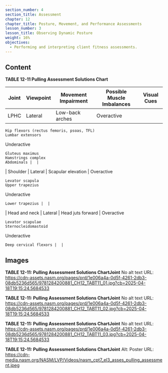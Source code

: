 ```yaml
---
section_number: 4
section_title: Assessment
chapter: 12
chapter_title: Posture, Movement, and Performance Assessments
lesson_number: 3
lesson_title: Observing Dynamic Posture
weight: 16%
objectives:
  - Performing and interpreting client fitness assessments.
---
```


## Content
**TABLE 12-11 Pulling Assessment Solutions Chart**

| Joint | Viewpoint | Movement Impairment | Possible Muscle Imbalances | Visual Cues |
|---|---|---|---|---|
| LPHC | Lateral | Low-back arches | Overactive

	Hip flexors (rectus femoris, psoas, TFL)
	Lumbar extensors

Underactive

	Gluteus maximus
	Hamstrings complex
	Abdominals |  |
| Shoulder | Lateral | Scapular elevation | Overactive

	Levator scapula
	Upper trapezius

Underactive

	Lower trapezius |  |
| Head and neck | Lateral | Head juts forward | Overactive

	Levator scapulae
	Sternocleidomastoid

Underactive

	Deep cervical flexors |  |

## Images

**TABLE 12-11: Pulling Assessment Solutions ChartJoint**
No alt text
URL: https://cdn-assets.nasm.org/pages/prd/1e006a4a-0d5f-4261-2db3-08db5236d565/9781284200881_CH12_TABT11_01.jpg?cb=2025-04-18T19:15:24.5684533

**TABLE 12-11: Pulling Assessment Solutions ChartJoint**
No alt text
URL: https://cdn-assets.nasm.org/pages/prd/1e006a4a-0d5f-4261-2db3-08db5236d565/9781284200881_CH12_TABT11_02.jpg?cb=2025-04-18T19:15:24.5684533

**TABLE 12-11: Pulling Assessment Solutions ChartJoint**
No alt text
URL: https://cdn-assets.nasm.org/pages/prd/1e006a4a-0d5f-4261-2db3-08db5236d565/9781284200881_CH12_TABT11_03.jpg?cb=2025-04-18T19:15:24.5684533

**TABLE 12-11: Pulling Assessment Solutions ChartJoint**
Alt: Poster
URL: https://cdn-media.nasm.org/NASM/LVP/Videos/nasm_cpt7_el3_asses_pulling_assessment.jpeg